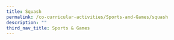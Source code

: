 ```yaml
---
title: Squash
permalink: /co-curricular-activities/Sports-and-Games/squash
description: ""
third_nav_title: Sports & Games
---
```

